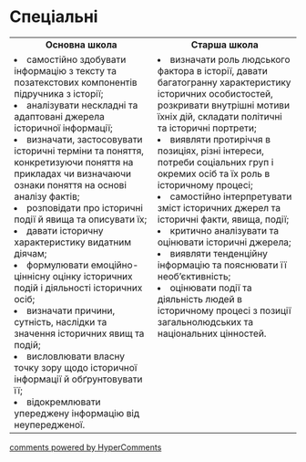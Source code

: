 <div id="hypercomments_widget" class="js-hypercomments-widget invisible"></div>

Спеціальні
=============================================

<table>
  <tr>
    <td align="center" width="50%"><b>Основна школа</b></td>  
    <td align="center" width="50%"><b>Старша школа</b></td>  
  </tr>
  <tr>
<td width="50%"  style="vertical-align:top !important;">
<li>самостійно здобувати інформацію з тексту та позатекстових компонентів підручника з історії;</li>
<li>аналізувати нескладні та адаптовані джерела історичної інформації;</li>
<li>визначати, застосовувати історичні терміни та поняття, конкретизуючи поняття на прикладах чи визначаючи ознаки поняття на основі аналізу фактів;</li>
<li>розповідати про історичні події й явища та описувати їх;</li>
<li>давати історичну характеристику видатним діячам;</li>
<li>формулювати емоційно-ціннісну оцінку історичних подій і діяльності історичних осіб;</li>
<li>визначати причини, сутність, наслідки та значення історичних явищ та подій;</li>
<li>висловлювати власну точку зору щодо історичної інформації й обґрунтовувати її; </li>
<li>відокремлювати упереджену інформацію від неупередженої.</li>
</td>
<td width="50%" style="vertical-align:top !important;">
<li>визначати роль людського фактора в історії, давати багатогранну характеристику історичних особистостей, розкривати внутрішні мотиви їхніх дій, складати політичні та історичні портрети;</li>
<li>виявляти протиріччя в позиціях, різні інтереси, потреби соціальних груп і окремих осіб та їх роль в історичному процесі;</li>
<li>самостійно інтерпретувати зміст історичних джерел та історичні факти, явища, події;</li>
<li>критично аналізувати та оцінювати історичні джерела;</li>
<li>виявляти тенденційну інформацію та пояснювати її необ’єктивність; </li>
<li>оцінювати події та діяльність людей в історичному процесі з позиції загальнолюдських та національних цінностей.</li>
</td>
  </tr>
</table>

<div class="js-hypercomments-container">
<a href="http://hypercomments.com" class="hc-link" title="comments widget">comments powered by HyperComments</a>
</div>